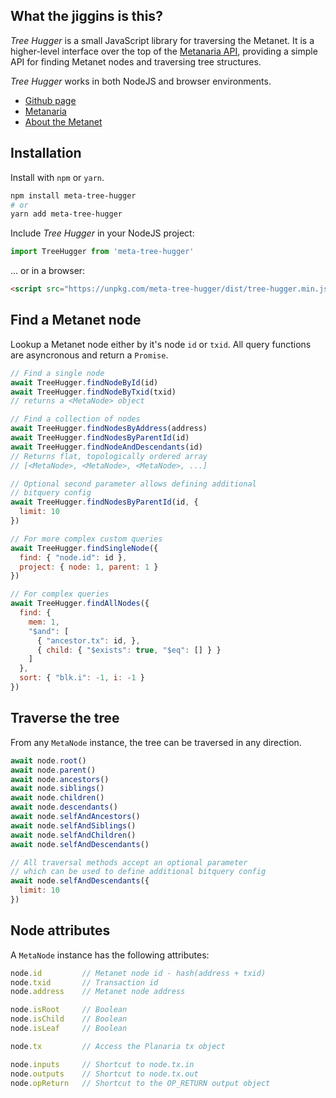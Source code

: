 ## What the jiggins is this?

*Tree Hugger* is a small JavaScript library for traversing the Metanet.  It is a higher-level interface over the top of the [Metanaria API](https://metanaria.planaria.network/), providing a simple API for finding Metanet nodes and traversing tree structures.

*Tree Hugger* works in both NodeJS and browser environments.

* [Github page](https://github.com/libitx/tree-hugger)
* [Metanaria](https://metanaria.planaria.network)
* [About the Metanet](https://nchain.com/en/the-metanet/)

## Installation

Install with `npm` or `yarn`.

```bash
npm install meta-tree-hugger
# or
yarn add meta-tree-hugger
```

Include *Tree Hugger* in your NodeJS project:

```javascript
import TreeHugger from 'meta-tree-hugger'
```

... or in a browser:

```html
<script src="https://unpkg.com/meta-tree-hugger/dist/tree-hugger.min.js"></script>
```

## Find a Metanet node

Lookup a Metanet node either by it's node `id` or `txid`. All query functions are asyncronous and return a `Promise`.

```javascript
// Find a single node
await TreeHugger.findNodeById(id)
await TreeHugger.findNodeByTxid(txid)
// returns a <MetaNode> object

// Find a collection of nodes
await TreeHugger.findNodesByAddress(address)
await TreeHugger.findNodesByParentId(id)
await TreeHugger.findNodeAndDescendants(id)
// Returns flat, topologically ordered array
// [<MetaNode>, <MetaNode>, <MetaNode>, ...]

// Optional second parameter allows defining additional
// bitquery config
await TreeHugger.findNodesByParentId(id, {
  limit: 10
})

// For more complex custom queries
await TreeHugger.findSingleNode({
  find: { "node.id": id },
  project: { node: 1, parent: 1 }
})

// For complex queries
await TreeHugger.findAllNodes({
  find: {
    mem: 1,
    "$and": [
      { "ancestor.tx": id, },
      { child: { "$exists": true, "$eq": [] } }
    ]
  },
  sort: { "blk.i": -1, i: -1 }
})

```

## Traverse the tree

From any `MetaNode` instance, the tree can be traversed in any direction.

```javascript
await node.root()
await node.parent()
await node.ancestors()
await node.siblings()
await node.children()
await node.descendants()
await node.selfAndAncestors()
await node.selfAndSiblings()
await node.selfAndChildren()
await node.selfAndDescendants()

// All traversal methods accept an optional parameter
// which can be used to define additional bitquery config
await node.selfAndDescendants({
  limit: 10
})
```

## Node attributes

A `MetaNode` instance has the following attributes:

```javascript
node.id         // Metanet node id - hash(address + txid)
node.txid       // Transaction id
node.address    // Metanet node address

node.isRoot     // Boolean
node.isChild    // Boolean
node.isLeaf     // Boolean

node.tx         // Access the Planaria tx object

node.inputs     // Shortcut to node.tx.in
node.outputs    // Shortcut to node.tx.out
node.opReturn   // Shortcut to the OP_RETURN output object
```
